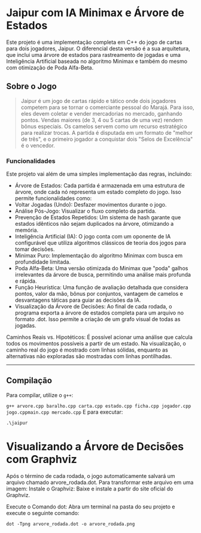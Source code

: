 # Jaipur com IA Minimax e Árvore de Estados

Este projeto é uma implementação completa em C++ do jogo de cartas para dois jogadores, Jaipur. O diferencial desta versão é a sua arquitetura, que inclui uma árvore de estados para rastreamento de jogadas e uma Inteligência Artificial baseada no algoritmo Minimax e também do mesmo com otimização de Poda Alfa-Beta.

##  Sobre o Jogo

> Jaipur é um jogo de cartas rápido e tático onde dois jogadores competem para se tornar o comerciante pessoal do Marajá. Para isso, eles devem coletar e vender mercadorias no mercado, ganhando pontos. Vendas maiores (de 3, 4 ou 5 cartas de uma vez) rendem bônus especiais. Os camelos servem como um recurso estratégico para realizar trocas. A partida é disputada em um formato de "melhor de três", e o primeiro jogador a conquistar dois "Selos de Excelência" é o vencedor.

### Funcionalidades
Este projeto vai além de uma simples implementação das regras, incluindo:

- Árvore de Estados: Cada partida é armazenada em uma estrutura de árvore, onde cada nó representa um estado completo do jogo. Isso permite funcionalidades como:
- Voltar Jogadas (Undo): Desfazer movimentos durante o jogo.
- Análise Pós-Jogo: Visualizar o fluxo completo da partida.
- Prevenção de Estados Repetidos: Um sistema de hash garante que estados idênticos não sejam duplicados na árvore, otimizando a memória.
- Inteligência Artificial (IA): O jogo conta com um oponente de IA configurável que utiliza algoritmos clássicos de teoria dos jogos para tomar decisões.
- Minimax Puro: Implementação do algoritmo Minimax com busca em profundidade limitada.
- Poda Alfa-Beta: Uma versão otimizada do Minimax que "poda" galhos irrelevantes da árvore de busca, permitindo uma análise mais profunda e rápida.
- Função Heurística: Uma função de avaliação detalhada que considera pontos, valor da mão, bônus por conjuntos, vantagem de camelos e desvantagens táticas para guiar as decisões da IA.
- Visualização da Árvore de Decisões: Ao final de cada rodada, o programa exporta a árvore de estados completa para um arquivo no formato .dot. Isso permite a criação de um grafo visual de todas as jogadas.

Caminhos Reais vs. Hipotéticos: É possível acionar uma análise que calcula todos os movimentos possíveis a partir de um estado. Na visualização, o caminho real do jogo é mostrado com linhas sólidas, enquanto as alternativas não exploradas são mostradas com linhas pontilhadas.

---

##  Compilação

Para compilar, utilize o `g++`:

```g++ arvore.cpp baralho.cpp carta.cpp estado.cpp ficha.cpp jogador.cpp jogo.cppmain.cpp mercado.cpp```
E para executar:
```
.\jaipur
```

# Visualizando a Árvore de Decisões com Graphviz
Após o término de cada rodada, o jogo automaticamente salvará um arquivo chamado arvore_rodada.dot. Para transformar este arquivo em uma imagem:
Instale o Graphviz: Baixe e instale a partir do site oficial do Graphviz.

Execute o Comando dot: Abra um terminal na pasta do seu projeto e execute o seguinte comando:
```
dot -Tpng arvore_rodada.dot -o arvore_rodada.png
```
